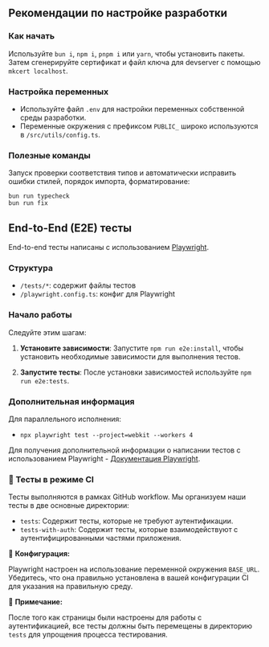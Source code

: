 ## Рекомендации по настройке разработки

### Как начать

Используйте `bun i`, `npm i`, `pnpm i` или `yarn`, чтобы установить пакеты. Затем сгенерируйте сертификат и файл ключа для devserver с помощью `mkcert localhost`.

### Настройка переменных

- Используйте файл `.env` для настройки переменных собственной среды разработки.
- Переменные окружения с префиксом `PUBLIC_` широко используются в `/src/utils/config.ts`.

### Полезные команды

Запуск проверки соответствия типов и автоматически исправить ошибки стилей, порядок импорта, форматирование:

```
bun run typecheck
bun run fix
```


## End-to-End (E2E) тесты

End-to-end тесты написаны с использованием [Playwright](https://playwright.dev/).

### Структура

- `/tests/*`: содержит файлы тестов
- `/playwright.config.ts`: конфиг для Playwright

### Начало работы

Следуйте этим шагам:

1. **Установите зависимости**: Запустите `npm run e2e:install`, чтобы установить необходимые зависимости для выполнения тестов.

2. **Запустите тесты**: После установки зависимостей используйте `npm run e2e:tests`.

### Дополнительная информация

Для параллельного исполнения:
- `npx playwright test --project=webkit --workers 4`

Для получения дополнительной информации о написании тестов с использованием Playwright - [Документация Playwright](https://playwright.dev/docs/intro).

### 🚀 Тесты в режиме CI

Тесты выполняются в рамках GitHub workflow. Мы организуем наши тесты в две основные директории:

- `tests`: Содержит тесты, которые не требуют аутентификации.
- `tests-with-auth`: Содержит тесты, которые взаимодействуют с аутентифицированными частями приложения.

🔧 **Конфигурация:**

Playwright настроен на использование переменной окружения `BASE_URL`. Убедитесь, что она правильно установлена в вашей конфигурации CI для указания на правильную среду.

📝 **Примечание:**

После того как страницы были настроены для работы с аутентификацией, все тесты должны быть перемещены в директорию `tests` для упрощения процесса тестирования.
